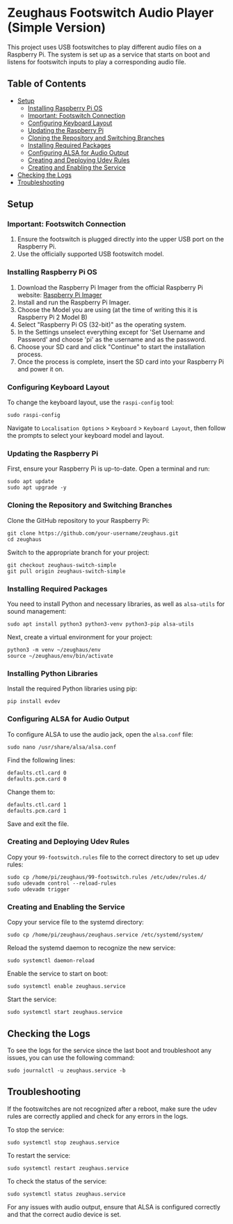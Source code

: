 # Zeughaus Footswitch Audio Player (Simple Version)

This project uses USB footswitches to play different audio files on a Raspberry Pi. The system is set up as a service that starts on boot and listens for footswitch inputs to play a corresponding audio file.

## Table of Contents

- [Setup](#setup)
  - [Installing Raspberry Pi OS](#installing-raspberry-pi-os)
  - [Important: Footswitch Connection](#important-footswitch-connection)
  - [Configuring Keyboard Layout](#configuring-keyboard-layout)
  - [Updating the Raspberry Pi](#updating-the-raspberry-pi)
  - [Cloning the Repository and Switching Branches](#cloning-the-repository-and-switching-branches)
  - [Installing Required Packages](#installing-required-packages)
  - [Configuring ALSA for Audio Output](#configuring-alsa-for-audio-output)
  - [Creating and Deploying Udev Rules](#creating-and-deploying-udev-rules)
  - [Creating and Enabling the Service](#creating-and-enabling-the-service)
- [Checking the Logs](#checking-the-logs)
- [Troubleshooting](#troubleshooting)

## Setup

### Important: Footswitch Connection

1. Ensure the footswitch is plugged directly into the upper USB port on the Raspberry Pi.
2. Use the officially supported USB footswitch model.

### Installing Raspberry Pi OS

1. Download the Raspberry Pi Imager from the official Raspberry Pi website: [Raspberry Pi Imager](https://www.raspberrypi.org/software/)
2. Install and run the Raspberry Pi Imager.
3. Choose the Model you are using (at the time of writing this it is Raspberry Pi 2 Model B)
4. Select "Raspberry Pi OS (32-bit)" as the operating system.
5. In the Settings unselect everything except for 'Set Username and Password' and choose 'pi' as the username and as the password.
6. Choose your SD card and click "Continue" to start the installation process.
7. Once the process is complete, insert the SD card into your Raspberry Pi and power it on.

### Configuring Keyboard Layout

To change the keyboard layout, use the `raspi-config` tool:

    sudo raspi-config

Navigate to `Localisation Options` > `Keyboard` > `Keyboard Layout`, then follow the prompts to select your keyboard model and layout.

### Updating the Raspberry Pi

First, ensure your Raspberry Pi is up-to-date. Open a terminal and run:

    sudo apt update
    sudo apt upgrade -y

### Cloning the Repository and Switching Branches

Clone the GitHub repository to your Raspberry Pi:

    git clone https://github.com/your-username/zeughaus.git
    cd zeughaus

Switch to the appropriate branch for your project:

    git checkout zeughaus-switch-simple
    git pull origin zeughaus-switch-simple

### Installing Required Packages

You need to install Python and necessary libraries, as well as `alsa-utils` for sound management:

    sudo apt install python3 python3-venv python3-pip alsa-utils

Next, create a virtual environment for your project:

    python3 -m venv ~/zeughaus/env
    source ~/zeughaus/env/bin/activate

### Installing Python Libraries

Install the required Python libraries using pip:

    pip install evdev

### Configuring ALSA for Audio Output

To configure ALSA to use the audio jack, open the `alsa.conf` file:

    sudo nano /usr/share/alsa/alsa.conf

Find the following lines:

    defaults.ctl.card 0
    defaults.pcm.card 0

Change them to:

    defaults.ctl.card 1
    defaults.pcm.card 1

Save and exit the file.

### Creating and Deploying Udev Rules

Copy your `99-footswitch.rules` file to the correct directory to set up udev rules:

    sudo cp /home/pi/zeughaus/99-footswitch.rules /etc/udev/rules.d/
    sudo udevadm control --reload-rules
    sudo udevadm trigger

### Creating and Enabling the Service

Copy your service file to the systemd directory:

    sudo cp /home/pi/zeughaus/zeughaus.service /etc/systemd/system/

Reload the systemd daemon to recognize the new service:

    sudo systemctl daemon-reload

Enable the service to start on boot:

    sudo systemctl enable zeughaus.service

Start the service:

    sudo systemctl start zeughaus.service

## Checking the Logs

To see the logs for the service since the last boot and troubleshoot any issues, you can use the following command:

    sudo journalctl -u zeughaus.service -b

## Troubleshooting

If the footswitches are not recognized after a reboot, make sure the udev rules are correctly applied and check for any errors in the logs.

To stop the service:

    sudo systemctl stop zeughaus.service

To restart the service:

    sudo systemctl restart zeughaus.service

To check the status of the service:

    sudo systemctl status zeughaus.service

For any issues with audio output, ensure that ALSA is configured correctly and that the correct audio device is set.
